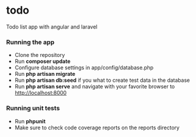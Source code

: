todo
====

Todo list app with angular and laravel

### Running the app
* Clone the repository
* Run **composer update**
* Configure database settings in app/config/database.php
* Run **php artisan migrate**
* Run **php artisan db:seed** if you what to create test data in the database
* Run **php artisan serve** and navigate with your favorite browser to [http://localhost:8000](http://localhost:8000)

### Running unit tests
* Run **phpunit**
* Make sure to check code coverage reports on the reports directory
